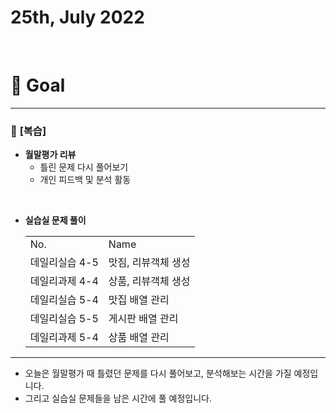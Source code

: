 # 25th, July 2022 
<br>

# 🍎 Goal
---

### 📗 **[복습]**
- **월말평가 리뷰**
  - 틀린 문제 다시 풀어보기
  - 개인 피드백 및 분석 활동
<br>

- **실습실 문제 풀이**
    <table>
    <tr>
      <td>No.</td>
      <td>Name</td>
    </tr>
    <tr>
      <td>데일리실습 4-5</td>
      <td>맛짐, 리뷰객체 생성</td>
    </tr>
    <tr>
      <td>데일리과제 4-4</td>
      <td>상품, 리뷰객체 생성</td>
    </tr>
    <tr>
      <td>데일리실습 5-4</td>
      <td>맛집 배열 관리</td>
    </tr>
    <tr>
      <td>데일리실습 5-5</td>
      <td>게시판 배열 관리</td>
    </tr>
    <tr>
      <td>데일리과제 5-4</td>
      <td>상품 배열 관리</td>
    </tr>
  </table>

---

- 오늘은 월말평가 때 틀렸던 문제를 다시 풀어보고, 분석해보는 시간을 가질 예정입니다.
- 그리고 실습실 문제들을 남은 시간에 풀 예정입니다.
